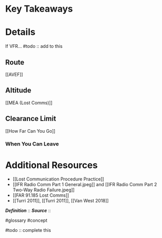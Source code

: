 # Key Takeaways


# Details
If VFR... #todo :: add to this

## Route
[[AVEF]]

## Altitude
[[MEA (Lost Comms)]]

## Clearance Limit
[[How Far Can You Go]]

### When You Can Leave

# Additional Resources
- [[Lost Communication Procedure Practice]]
- [[IFR Radio Comm Part 1 General.jpeg]] and [[IFR Radio Comm Part 2 Two-Way Radio Failure.jpeg]]
- [[FAR 91.185 Lost Comms]]
- [[Turri 2011]], [[Turri 2011]], [[Van West 2018]]

***Definition***    :: 
***Source***         :: 

#glossary #concept

#todo :: complete this